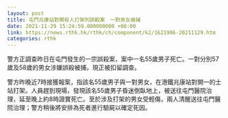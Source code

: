 ```yaml
---
layout: post
title: 屯門兆康站對開有人打架列誤殺案　一對男女被捕
date: 2021-11-29 15:24:59.000000000 +08:00
link: https://news.rthk.hk/rthk/ch/component/k2/1621906-20211129.htm
categories: rthk
---
```


警方正調查昨日在屯門發生的一宗誤殺案，案中一名55歲男子死亡。一對分別57歲及58歲的男女涉嫌誤殺被捕，現正被扣留調查。

警方昨晚近7時接獲報案，指該名55歲男子與一對男女，在港鐵兆康站對開一的士站打架。人員趕到現場，發現該名55歲男子昏迷倒臥地上，被送往屯門醫院治理，延至晚上約8時證實死亡。至於涉及打架的男女受輕傷，兩人清醒送往屯門醫院治理；警方稍後將安排為死者進行驗屍以確定死因。
